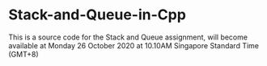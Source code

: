 # Stack-and-Queue-in-Cpp
This is a source code for the Stack and Queue assignment, will become available at Monday 26 October 2020 at 10.10AM Singapore Standard Time (GMT+8)
